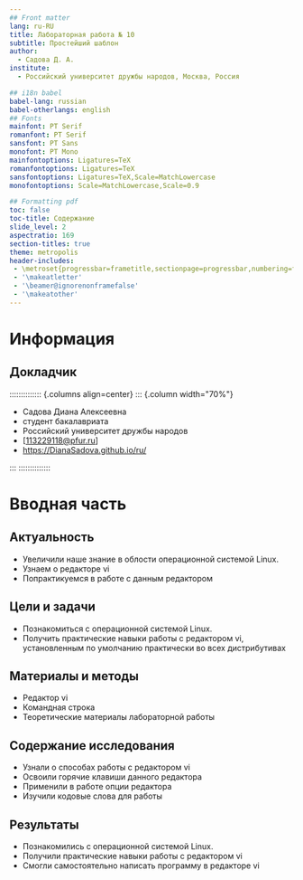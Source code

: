 ```yaml
---
## Front matter
lang: ru-RU
title: Лабораторная работа № 10
subtitle: Простейший шаблон
author:
  - Cадова Д. А.
institute:
  - Российский университет дружбы народов, Москва, Россия

## i18n babel
babel-lang: russian
babel-otherlangs: english
## Fonts
mainfont: PT Serif
romanfont: PT Serif
sansfont: PT Sans
monofont: PT Mono
mainfontoptions: Ligatures=TeX
romanfontoptions: Ligatures=TeX
sansfontoptions: Ligatures=TeX,Scale=MatchLowercase
monofontoptions: Scale=MatchLowercase,Scale=0.9

## Formatting pdf
toc: false
toc-title: Содержание
slide_level: 2
aspectratio: 169
section-titles: true
theme: metropolis
header-includes:
 - \metroset{progressbar=frametitle,sectionpage=progressbar,numbering=fraction}
 - '\makeatletter'
 - '\beamer@ignorenonframefalse'
 - '\makeatother'
---
```


# Информация

## Докладчик

:::::::::::::: {.columns align=center}
::: {.column width="70%"}

  * Садова Диана Алексеевна
  * студент бакалавриата
  * Российский университет дружбы народов
  * [113229118@pfur.ru]
  * <https://DianaSadova.github.io/ru/>

:::
::::::::::::::

# Вводная часть

## Актуальность

- Увеличили наше знание в облости операционной системой Linux.
- Узнаем о редакторе vi
- Попрактикуемся в работе с данным редактором

## Цели и задачи

- Познакомиться с операционной системой Linux.
- Получить практические навыки работы с редактором vi, установленным по умолчанию практически во всех дистрибутивах

## Материалы и методы

- Редактор vi
- Командная строка
- Теоретические материалы лабораторной работы

## Содержание исследования

- Узнали о способах работы с редактором vi
- Освоили горячие клавиши данного редактора
- Применили в работе опции редактора
- Изучили кодовые слова для работы

## Результаты

- Познакомились с операционной системой Linux.
- Получили практические навыки работы с редактором vi
- Смогли самостоятельно написать программу в редакторе vi

